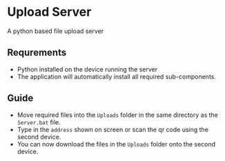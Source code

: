 # Upload Server
A python based file upload server

## Requrements
- Python installed on the device running the server
- The application will automatically install all required sub-components.

## Guide
- Move required files into the `Uploads` folder in the same directory as the `Server.bat` file.
- Type in the `address` shown on screen or scan the qr code using the second device.
- You can now download the files in the `Uploads` folder onto the second device.
